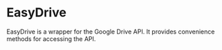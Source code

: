 # EasyDrive
EasyDrive is a wrapper for the Google Drive API. It provides convenience methods for accessing the API.
